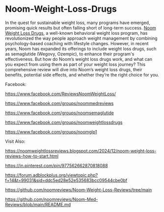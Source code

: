 # Noom-Weight-Loss-Drugs

In the quest for sustainable weight loss, many programs have emerged, promising quick results but often falling short of long-term success. [Noom Weight Loss Drugs](https://www.offerplox.com/weight-loss/noom-weight-loss-reviews/), a well-known behavioral weight loss program, has revolutionized the way people approach weight management by combining psychology-based coaching with lifestyle changes. However, in recent years, Noom has expanded its offerings to include weight loss drugs, such as semaglutide (Wegovy, Ozempic), to enhance their program's effectiveness. But how do Noom’s weight loss drugs work, and what can you expect from using them as part of your weight loss journey?
This comprehensive review will dive into Noom’s weight loss drugs, their benefits, potential side effects, and whether they’re the right choice for you.

Facebook:

https://www.facebook.com/ReviewsNoomWeightLoss/

https://www.facebook.com/groups/noommedreviews

https://www.facebook.com/groups/noomsemaglutide

https://www.facebook.com/groups/noomweightlossdrugs

https://www.facebook.com/groups/noomglp1


Visit Also:

https://noomweightlossreviews.blogspot.com/2024/12/noom-weight-loss-reviews-how-to-start.html

https://in.pinterest.com/pin/977562662870818088

https://forum.adblockplus.org/viewtopic.php?f=14&t=99031&sid=ddc5ed28e52e535683bcc09544cbe0bf

https://github.com/noomreviews/Noom-Weight-Loss-Reviews/tree/main

https://github.com/noomreviews/Noom-Med-Reviews/blob/main/README.md

